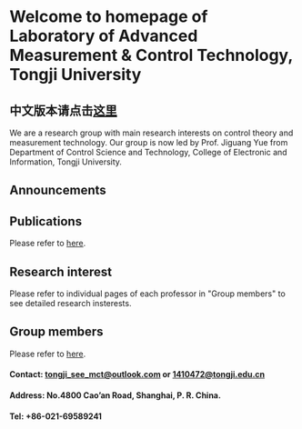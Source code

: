 
# Welcome to homepage of Laboratory of Advanced Measurement & Control Technology, Tongji University



## 中文版本请点击[这里](https://tongjiseemct.github.io/CN)




We are a research group with main research interests on control theory and measurement technology. Our group is now led by Prof. Jiguang Yue from 
Department of Control Science and Technology, College of Electronic and Information, Tongji University.

## Announcements



## Publications

Please refer to [here](https://tongjiseemct.github.io/pubs).

## Research interest

Please refer to individual pages of each professor in "Group members" to see detailed research insterests. 

## Group members

Please refer to [here](https://tongjiseemct.github.io/member).




#### Contact: tongji_see_mct@outlook.com or 1410472@tongji.edu.cn
#### Address: No.4800 Cao’an Road, Shanghai, P. R. China.
#### Tel: +86-021-69589241
